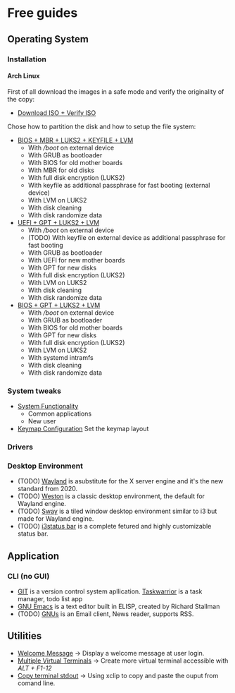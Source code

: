 # Free guides
## Operating System
### Installation
#### Arch Linux
First of all download the images in a safe mode and verify the originality of the copy:
* [Download ISO + Verify ISO](doc/en/operating_system/arch_linux/installation/prepare_image.md)


Chose how to partition the disk and how to setup the file system:  
* [BIOS + MBR + LUKS2 + KEYFILE + LVM](doc/en/operating_system/arch_linux/installation/bios-mbr-luks2-lvm.md)
  + With */boot* on external device
  + With GRUB as bootloader
  + With BIOS for old mother boards
  + With MBR for old disks
  + With full disk encryption (LUKS2)
  + With keyfile as additional passphrase for fast booting (external device)
  + With LVM on LUKS2
  + With disk cleaning
  + With disk randomize data
* [UEFI + GPT + LUKS2 + LVM](doc/en/operating_system/arch_linux/installation/uefi-gpt-luks2-lvm.md)
  + With */boot* on external device
  + (TODO) With keyfile on external device as additional passphrase for fast booting
  + With GRUB as bootloader
  + With UEFI for new mother boards
  + With GPT for new disks
  + With full disk encryption (LUKS2)
  + With LVM on LUKS2
  + With disk cleaning
  + With disk randomize data
* [BIOS + GPT + LUKS2 + LVM](doc/en/operating_system/arch_linux/installation/todo_bios-gpt-luks2-lvm-systemd.md)
  + With */boot* on external device
  + With GRUB as bootloader
  + With BIOS for old mother boards
  + With GPT for new disks
  + With full disk encryption (LUKS2)
  + With LVM on LUKS2
  + With systemd intramfs
  + With disk cleaning
  + With disk randomize data

### System tweaks

* [System Functionality](doc/en/operating_system/arch_linux/installation/post_installation.md)  
  + Common applications
  + New user
* [Keymap Configuration](doc/en/operating_system/arch_install/keymap_configuration.md) Set the keymap layout  


### Drivers
### Desktop Environment
* (TODO) [Wayland](doc/en/desktop_environment/customization/wayland/README.md) is asubstitute for the X server engine and it's the new standard from 2020.
* (TODO) [Weston](doc/en/desktop_environment/customization/weston/README.md) is a classic desktop environment, the default for Wayland engine.
* (TODO) [Sway](doc/en/desktop_environment/customization/sway/README.md) is a tiled window desktop environment similar to i3 but made for Wayland engine.
* (TODO) [i3status bar](doc/en/desktop_environment/customization/i3status/README.md) is a complete fetured and highly customizable status bar.


## Application
### CLI (no GUI)
* [GIT](doc/en/application/git/README.md) is a version control system apllication.  [Taskwarrior](doc/en/application/taskwarrior/installation.md) is a task manager, todo list app
* [GNU Emacs](doc/en/application/emacs/README.md) is a text editor built in ELISP, created by Richard Stallman
* (TODO) [GNUs](doc/en/application/gnus/README.md) is an Email client, News reader, supports RSS.


## Utilities
* [Welcome Message](doc/en/utilities/welcome_message.md) → Display a welcome message at user login.  
* [Multiple Virtual Terminals](doc/en/utilities/multi_virtual_consoles.md) → Create more virtual terminal accessible with *ALT + F1-12*  
* [Copy terminal stdout](doc/en/utilities/clipboard.md) → Using xclip to copy and paste the ouput from comand line.  
